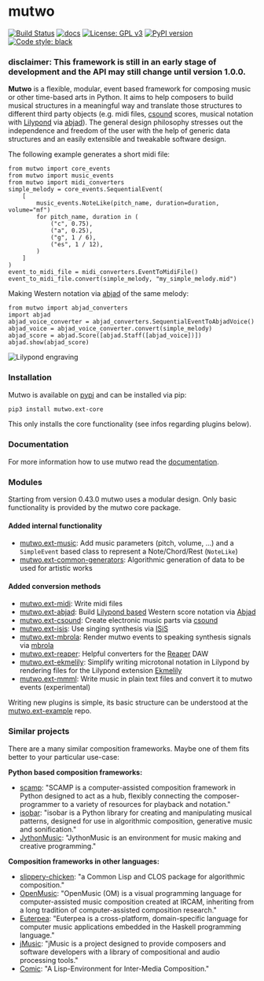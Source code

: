 # mutwo

[![Build Status](https://circleci.com/gh/mutwo-org/mutwo.core.svg?style=shield)](https://circleci.com/gh/mutwo-org/mutwo.core)
[![docs](https://readthedocs.org/projects/docs/badge/?version=latest)](https://mutwo.readthedocs.io/en/latest/)
[![License: GPL v3](https://img.shields.io/badge/License-GPLv3-blue.svg)](https://www.gnu.org/licenses/gpl-3.0)
[![PyPI version](https://badge.fury.io/py/mutwo.core.svg)](https://badge.fury.io/py/mutwo.core)
[![Code style: black](https://img.shields.io/badge/code%20style-black-000000.svg)](https://github.com/psf/black)

### disclaimer: This framework is still in an early stage of development and the API may still change until version 1.0.0.

**Mutwo** is a flexible, modular, event based framework for composing music or other time-based arts in Python.
It aims to help composers to build musical structures in a meaningful way and translate those structures to different third party objects (e.g. midi files, [csound](https://csound.com/) scores, musical notation with [Lilypond](https://lilypond.org/) via [abjad](https://github.com/Abjad/abjad)).
The general design philosophy stresses out the independence and freedom of the user with the help of generic data structures and an easily extensible and tweakable software design.

The following example generates a short midi file:

```python3
from mutwo import core_events
from mutwo import music_events
from mutwo import midi_converters
simple_melody = core_events.SequentialEvent(
    [
        music_events.NoteLike(pitch_name, duration=duration, volume="mf")
        for pitch_name, duration in (
            ("c", 0.75),
            ("a", 0.25),
            ("g", 1 / 6),
            ("es", 1 / 12),
        )
    ]
)
event_to_midi_file = midi_converters.EventToMidiFile()
event_to_midi_file.convert(simple_melody, "my_simple_melody.mid")
```

Making Western notation via [abjad](https://github.com/Abjad/abjad) of the same melody:

```python3
from mutwo import abjad_converters
import abjad
abjad_voice_converter = abjad_converters.SequentialEventToAbjadVoice()
abjad_voice = abjad_voice_converter.convert(simple_melody)
abjad_score = abjad.Score([abjad.Staff([abjad_voice])])
abjad.show(abjad_score)
```

![Lilypond engraving](lilypond_engraving.png)


### Installation

Mutwo is available on [pypi](https://pypi.org/project/mutwo/) and can be installed via pip:

```sh
pip3 install mutwo.ext-core
```

This only installs the core functionality (see infos regarding plugins below).


### Documentation

For more information how to use mutwo read the [documentation](https://mutwo.readthedocs.io/en/latest/).


### Modules

Starting from version 0.43.0 mutwo uses a modular design.
Only basic functionality is provided by the mutwo core package.

#### Added internal functionality
- [mutwo.ext-music](https://github.com/mutwo-org/mutwo.ext-music): Add music parameters (pitch, volume, ...) and a `SimpleEvent` based class to represent a Note/Chord/Rest (`NoteLike`)
- [mutwo.ext-common-generators](https://github.com/mutwo-org/mutwo.ext-common-generators): Algorithmic generation of data to be used for artistic works

#### Added conversion methods
- [mutwo.ext-midi](https://github.com/mutwo-org/mutwo.ext-midi): Write midi files
- [mutwo.ext-abjad](https://github.com/mutwo-org/mutwo.ext-abjad): Build [Lilypond based](lilypond.org/) Western score notation via [Abjad](abjad.github.io/)
- [mutwo.ext-csound](https://github.com/mutwo-org/mutwo.ext-csound): Create electronic music parts via [csound](csound.com/)
- [mutwo.ext-isis](https://github.com/mutwo-org/mutwo.ext-isis): Use singing synthesis via [ISiS](https://forum.ircam.fr/projects/detail/isis/)
- [mutwo.ext-mbrola](https://github.com/mutwo-org/mutwo.ext-mbrola): Render mutwo events to speaking synthesis signals via [mbrola](https://en.wikipedia.org/wiki/MBROLA)
- [mutwo.ext-reaper](https://github.com/mutwo-org/mutwo.ext-reaper): Helpful converters for the [Reaper](https://www.reaper.fm/) DAW
- [mutwo.ext-ekmelily](https://github.com/mutwo-org/mutwo.ext-ekmelily): Simplify writing microtonal notation in Lilypond by rendering files for the Lilypond extension [Ekmelily](http://ekmelic-music.org/en/extra/ekmelily.htm)
- [mutwo.ext-mmml](https://github.com/mutwo-org/mutwo.ext-mmml): Write music in plain text files and convert it to mutwo events (experimental)

Writing new plugins is simple, its basic structure can be understood at the [mutwo.ext-example](https://github.com/mutwo-org/mutwo.ext-example) repo.


### Similar projects

There are a many similar composition frameworks. Maybe one of them fits better to your particular use-case:

**Python based composition frameworks:**

- [scamp](http://scamp.marcevanstein.com/): "SCAMP is a computer-assisted composition framework in Python designed to act as a hub, flexibly connecting the composer-programmer to a variety of resources for playback and notation."
- [isobar](https://github.com/ideoforms/isobar): "isobar is a Python library for creating and manipulating musical patterns, designed for use in algorithmic composition, generative music and sonification."
- [JythonMusic](https://jythonmusic.me/): "JythonMusic is an environment for music making and creative programming."


**Composition frameworks in other languages:**

- [slippery-chicken](https://michael-edwards.org/sc/): "a Common Lisp and CLOS package for algorithmic composition."
- [OpenMusic](https://openmusic-project.github.io/): "OpenMusic (OM) is a visual programming language for computer-assisted music composition created at IRCAM, inheriting from a long tradition of computer-assisted composition research."
- [Euterpea](http://www.euterpea.com/): "Euterpea is a cross-platform, domain-specific language for computer music applications embedded in the Haskell programming language."
- [jMusic](http://explodingart.com/jmusic/): "jMusic is a project designed to provide composers and software developers with a library of compositional and audio processing tools."
- [Comic](https://github.com/simonbahr/Comic): "A Lisp-Environment for Inter-Media Composition."
